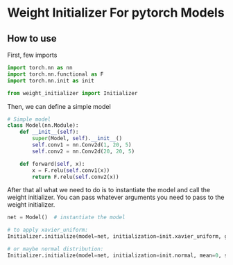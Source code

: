 # Weight Initializer For pytorch Models

## How to use
First, few imports
```python
import torch.nn as nn
import torch.nn.functional as F
import torch.nn.init as init

from weight_initializer import Initializer
```
Then, we can define a simple model
```python
# Simple model
class Model(nn.Module):
    def __init__(self):
        super(Model, self).__init__()
        self.conv1 = nn.Conv2d(1, 20, 5)
        self.conv2 = nn.Conv2d(20, 20, 5)

    def forward(self, x):
        x = F.relu(self.conv1(x))
        return F.relu(self.conv2(x))
```
After that all what we need to do is to instantiate the model and call the weight initializer. You can pass whatever arguments you need to pass to the weight initializer.
```python
net = Model()  # instantiate the model

# to apply xavier_uniform:
Initializer.initialize(model=net, initialization=init.xavier_uniform, gain=init.calculate_gain('relu'))

# or maybe normal distribution:
Initializer.initialize(model=net, initialization=init.normal, mean=0, std=0.2)
```
